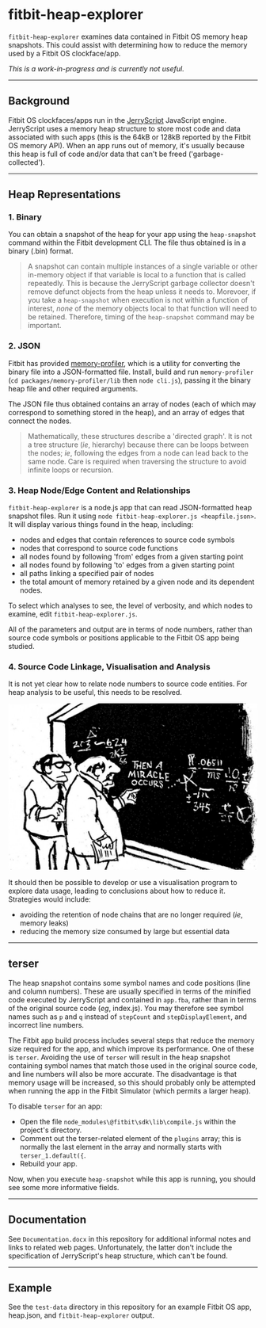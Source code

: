# fitbit-heap-explorer
`fitbit-heap-explorer` examines data contained in Fitbit OS memory heap snapshots. This could assist with determining how to reduce the memory used by a Fitbit OS clockface/app.

*This is a work-in-progress and is currently not useful.*

---
## Background

Fitbit OS clockfaces/apps run in the [JerryScript](https://github.com/jerryscript-project/jerryscript) JavaScript engine. JerryScript uses a memory heap structure to store most code and data associated with such apps (this is the 64kB or 128kB reported by the Fitbit OS memory API). When an app runs out of memory, it's usually because this heap is full of code and/or data that can't be freed ('garbage-collected').

---
## Heap Representations

### 1. Binary

You can obtain a snapshot of the heap for your app using the `heap-snapshot` command within the Fitbit development CLI. The file thus obtained is in a binary (.bin) format.

> A snapshot can contain multiple instances of a single variable or other in-memory object if that variable is local to a function that is called repeatedly. This is because the JerryScript garbage collector doesn't remove defunct objects from the heap unless it needs to. Morevoer, if you take a `heap-snapshot` when execution is not within a function of interest, *none* of the memory objects local to that function will need to be retained. Therefore, timing of the `heap-snapshot` command may be important.

### 2. JSON

Fitbit has provided [memory-profiler](https://github.com/Fitbit/developer-bridge/tree/master/packages/memory-profiler), which is a utility for converting the binary file into a JSON-formatted file. Install, build and run `memory-profiler` (`cd packages/memory-profiler/lib` then `node cli.js`), passing it the binary heap file and other required arguments.

The JSON file thus obtained contains an array of nodes (each of which may correspond to something stored in the heap), and an array of edges that connect the nodes.

> Mathematically, these structures describe a 'directed graph'. It is not a tree structure (*ie*, hierarchy) because there can be loops between the nodes; *ie*, following the edges from a node can lead back to the same node. Care is required when traversing the structure to avoid infinite loops or recursion.

### 3. Heap Node/Edge Content and Relationships

`fitbit-heap-explorer` is a node.js app that can read JSON-formatted heap snapshot files. Run it using `node fitbit-heap-explorer.js <heapfile.json>`. It will display various things found in the heap, including:

* nodes and edges that contain references to source code symbols
* nodes that correspond to source code functions
* all nodes found by following 'from' edges from a given starting point
* all nodes found by following 'to' edges from a given starting point
* all paths linking a specified pair of nodes
* the total amount of memory retained by a given node and its dependent nodes.

To select which analyses to see, the level of verbosity, and which nodes to examine, edit `fitbit-heap-explorer.js`.

All of the parameters and output are in terms of node numbers, rather than source code symbols or positions applicable to the Fitbit OS app being studied.

### 4. Source Code Linkage, Visualisation and Analysis

It is not yet clear how to relate node numbers to source code entities. For heap analysis to be useful, this needs to be resolved.

![Miracle Required](miracle.jpg)

It should then be possible to develop or use a visualisation program to explore data usage, leading to conclusions about how to reduce it. Strategies would include:

* avoiding the retention of node chains that are no longer required (*ie*, memory leaks)
* reducing the memory size consumed by large but essential data

---
## terser

The heap snapshot contains some symbol names and code positions (line and column numbers). These are usually specified in terms of the minified code executed by JerryScript and contained in `app.fba`, rather than in terms of the original source code (*eg*, index.js). You may therefore see symbol names such as `p` and `q` instead of `stepCount` and `stepDisplayElement`, and incorrect line numbers.

The Fitbit app build process includes several steps that reduce the memory size required for the app, and which improve its performance. One of these is `terser`. Avoiding the use of `terser` will result in the heap snapshot containing symbol names that match those used in the original source code, and line numbers will also be more accurate. The disadvantage is that memory usage will be increased, so this should probably only be attempted when running the app in the Fitbit Simulator (which permits a larger heap).

To disable `terser` for an app:

* Open the file `node_modules\@fitbit\sdk\lib\compile.js` within the project's directory.
* Comment out the terser-related element of the `plugins` array; this is normally the last element in the array and normally starts with `terser_1.default({`.
* Rebuild your app.

Now, when you execute `heap-snapshot` while this app is running, you should see some more informative fields.

---

## Documentation

See `Documentation.docx` in this repository for additional informal notes and links to related web pages. Unfortunately, the latter don't include the specification of JerryScript's heap structure, which can't be found.

---

## Example

See the `test-data` directory in this repository for an example Fitbit OS app, heap.json, and
`fitbit-heap-explorer` output.